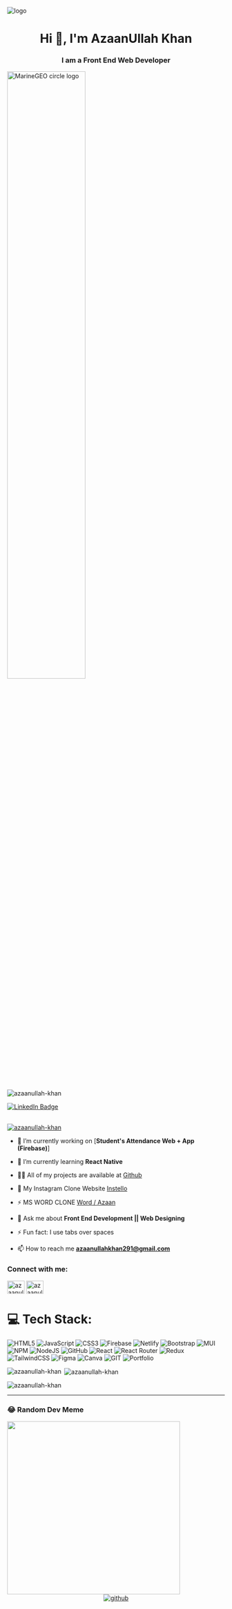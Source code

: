 ![logo](https://mir-s3-cdn-cf.behance.net/project_modules/max_1200/79731568097599.5b50bca477735.jpg)
<h1 align="center">Hi 👋, I'm AzaanUllah Khan</h1>
<h3 align="center">I am a Front End Web Developer</h3>
<img src="http://studiopixel.in/wp-content/uploads/2017/11/senior-front-end-developer-openings-1.gif" alt="MarineGEO circle logo" width="60%" align="center">

<p align="left"> <img src="https://komarev.com/ghpvc/?username=azaanullah-khan&label=Profile%20views&color=0e75b6&style=flat" alt="azaanullah-khan" /> </p>
  <a href="https://www.linkedin.com/in/azaanullah-khan-2859bb268/">
    <img src="https://img.shields.io/badge/LinkedIn-blue?style=for-the-badge&logo=linkedin&logoColor=white" alt="LinkedIn Badge"/>
  </a>
<br>
<br>

<p align="left"> <a href="https://github.com/ryo-ma/github-profile-trophy"><img src="https://github-profile-trophy.vercel.app/?username=azaanullah-khan" alt="azaanullah-khan" /></a> </p>


- 🔭 I’m currently working on [**Student's Attendance Web + App (Firebase)**]

- 🌱 I’m currently learning **React Native**

- 👨‍💻 All of my projects are available at [Github](https://github.com/AzaanUllah-Khan)

- 📱 My Instagram Clone Website [Instello](https://github.com/AzaanUllah-Khan/Instello)

- ⚡ MS WORD CLONE [Word / Azaan](https://github.com/AzaanUllah-Khan/Ms-Word)

- 💬 Ask me about **Front End Development || Web Designing**

- ⚡ Fun fact: I use tabs over spaces

- 📫 How to reach me **azaanullahkhan291@gmail.com**

<h3 align="left">Connect with me: </h3>
<p align="left">
<a href="https://linkedin.com/in/azaanullah khan" target="blank"><img align="center" src="https://raw.githubusercontent.com/rahuldkjain/github-profile-readme-generator/master/src/images/icons/Social/linked-in-alt.svg" alt="azaanullah khan" height="30" width="40" /></a>
<a href="https://www.leetcode.com/azaanullah-khan" target="blank"><img align="center" src="https://raw.githubusercontent.com/rahuldkjain/github-profile-readme-generator/master/src/images/icons/Social/leet-code.svg" alt="azaanullah-khan" height="30" width="40" /></a>
</p>

# 💻 Tech Stack:
![HTML5](https://img.shields.io/badge/html5-%23E34F26.svg?style=for-the-badge&logo=html5&logoColor=white) ![JavaScript](https://img.shields.io/badge/javascript-%23323330.svg?style=for-the-badge&logo=javascript&logoColor=%23F7DF1E) ![CSS3](https://img.shields.io/badge/css3-%231572B6.svg?style=for-the-badge&logo=css3&logoColor=white) ![Firebase](https://img.shields.io/badge/firebase-%23039BE5.svg?style=for-the-badge&logo=firebase) ![Netlify](https://img.shields.io/badge/netlify-%23000000.svg?style=for-the-badge&logo=netlify&logoColor=#00C7B7) ![Bootstrap](https://img.shields.io/badge/bootstrap-%23563D7C.svg?style=for-the-badge&logo=bootstrap&logoColor=white) ![MUI](https://img.shields.io/badge/MUI-%230081CB.svg?style=for-the-badge&logo=material-ui&logoColor=white) ![NPM](https://img.shields.io/badge/NPM-%23000000.svg?style=for-the-badge&logo=npm&logoColor=white) ![NodeJS](https://img.shields.io/badge/node.js-6DA55F?style=for-the-badge&logo=node.js&logoColor=white) ![GitHub](https://img.shields.io/badge/GitHub-%23121011.svg?style=for-the-badge&logo=github&logoColor=white) ![React](https://img.shields.io/badge/react-%2320232a.svg?style=for-the-badge&logo=react&logoColor=%2361DAFB) ![React Router](https://img.shields.io/badge/React_Router-CA4245?style=for-the-badge&logo=react-router&logoColor=white) ![Redux](https://img.shields.io/badge/redux-%23593d88.svg?style=for-the-badge&logo=redux&logoColor=white) ![TailwindCSS](https://img.shields.io/badge/tailwindcss-%2338B2AC.svg?style=for-the-badge&logo=tailwind-css&logoColor=white) 	![Figma](https://img.shields.io/badge/figma-%23F24E1E.svg?style=for-the-badge&logo=figma&logoColor=white) ![Canva](https://img.shields.io/badge/Canva-%2300C4CC.svg?style=for-the-badge&logo=Canva&logoColor=white) ![GIT](https://img.shields.io/badge/Git-fc6d26?style=for-the-badge&logo=git&logoColor=white) ![Portfolio](https://img.shields.io/badge/Portfolio-%23000000.svg?style=for-the-badge&logo=firefox&logoColor=#FF7139)

<p><img align="left" src="https://github-readme-stats.vercel.app/api/top-langs?username=azaanullah-khan&show_icons=true&locale=en&layout=compact" alt="azaanullah-khan" /></p>

<p>&nbsp;<img align="center" src="https://github-readme-stats.vercel.app/api?username=azaanullah-khan&show_icons=true&locale=en" alt="azaanullah-khan" /></p>

<p><img align="center" src="https://github-readme-streak-stats.herokuapp.com/?user=azaanullah-khan&" alt="azaanullah-khan" /></p>

---

### 😂 Random Dev Meme
<img src='https://randommeme-five.vercel.app/' style="height: 400px;"/>

<br/>
<div align="center">
<a href="https://github.com/AzaanUllah-Khan" target="_blank">
<img src=https://img.shields.io/badge/github-%2324292e.svg?&style=for-the-badge&logo=github&logoColor=white alt=github style="margin-bottom: 5px;" />
</a>
</div>
<br/>  
